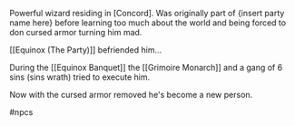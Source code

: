 Powerful wizard residing in [Concord]. Was originally part of {insert party name here} before learning too much about the world and being forced to don cursed armor turning him mad.

[[Equinox (The Party)]] befriended him...

During the [[Equinox Banquet]] the [[Grimoire Monarch]] and a gang of 6 sins (sins wrath) tried to execute him.

Now with the cursed armor removed he's become a new person.


#npcs
